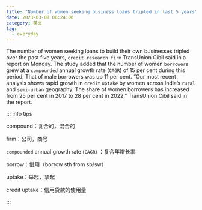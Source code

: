 ```yaml
---
title: "Number of women seeking business loans tripled in last 5 years"
date: 2023-03-08 06:24:00
category: 英文
tag:
  - everyday
---
```


The number of women seeking loans to build their own businesses tripled over the past five years, `credit research firm` TransUnion Cibil said in a report on Monday. The study added that the number of women `borrowers` grew at a `compounded` annual growth rate (`CAGR`) of 15 per cent during this period. That of male borrowers was up 11 per cent. “Our most recent analysis shows rapid growth in `credit` `uptake` by women across India’s `rural` and `semi-urban` geography. The share of women borrowers has increased from 25 per cent in 2017 to 28 per cent in 2022,” TransUnion Cibil said in the report.

::: info tips

compound：复合的，混合的

firm：公司，商号

`compounded` annual growth rate (`CAGR`) ：复合年增长率

borrow：借用（borrow sth from sb/sw）

uptake：举起，拿起

credit uptake：信用贷款的使用量

:::
